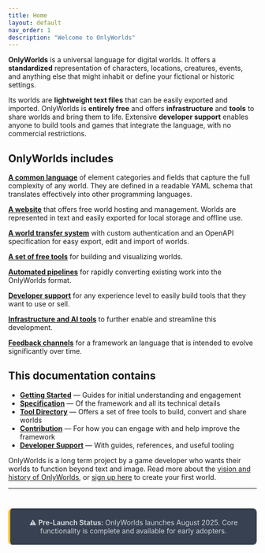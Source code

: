 ```yaml
---
title: Home
layout: default
nav_order: 1
description: "Welcome to OnlyWorlds"
---
```

 

**OnlyWorlds** is a universal language for digital worlds. It offers a **standardized** representation of characters, locations,  creatures, events, and anything else that might inhabit or define your fictional or historic settings. 

Its worlds are **lightweight text files** that can be easily exported and imported. OnlyWorlds is **entirely free** and offers **infrastructure** and **tools** to share worlds and bring them to life. Extensive **developer support** enables anyone to build tools and games that integrate the language, with no commercial restrictions. 

## OnlyWorlds includes

[**A common language**](https://github.com/OnlyWorlds/OnlyWorlds/tree/main/schema) of element categories and fields that capture the full complexity of any world. They are defined in a readable YAML schema that translates effectively into other programming languages.

[**A website**](https://onlyworlds.com) that offers free world hosting and management. Worlds are represented in text and easily exported for local storage and offline use.  

[**A world transfer system**](https://www.onlyworlds.com/api/docs) with custom authentication and an OpenAPI specification for easy export, edit and import of worlds.

[**A set of free tools**](/docs/tool-directory/) for building and visualizing worlds.  

[**Automated pipelines**](/docs/getting-started/migration-guide/) for rapidly converting existing work into the OnlyWorlds format.  

[**Developer support**](/docs/developer-support/) for any experience level to easily build tools that they want to use or sell. 

[**Infrastructure and AI tools**](https://github.com/OnlyWorlds/OnlyWorlds) to further enable and streamline this development. 

[**Feedback channels**](https://github.com/OnlyWorlds/OnlyWorlds/discussions) for a framework an language that is intended to evolve significantly over time.  


## This documentation contains

- **[Getting Started](/docs/getting-started/)** — Guides for initial understanding and engagement
- **[Specification](/docs/specification/)** — Of the framework and all its technical details
- **[Tool Directory](/docs/tool-directory/)** — Offers a set of free tools to build, convert and share worlds
- **[Contribution](/docs/contribution/)** — For how you can engage with and help improve the framework
- **[Developer Support](/docs/developer-support/)** — With guides, references, and useful tooling


OnlyWorlds is a long term project by a game developer who wants their worlds to function beyond text and image. Read more about the [vision and history of OnlyWorlds](/docs/vision-history/), or [sign up here](https://www.onlyworlds.com/accounts/login/) to create your first world.

---

<div style="text-align: center; margin: 40px 0; padding: 20px; background: #374151; border-radius: 8px; border-left: 4px solid #fbbf24;">
<p style="color: #d1d5db; margin: 0;">⚠️ <strong>Pre-Launch Status:</strong> OnlyWorlds launches August 2025. Core functionality is complete and available for early adopters.</p>
</div>